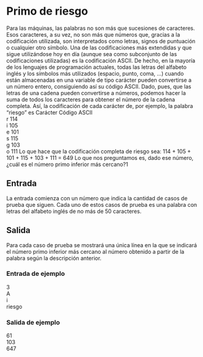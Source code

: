 # Primo de riesgo

Para las máquinas, las palabras no son más que sucesiones de caracteres. Esos caracteres, a
su vez, no son más que números que, gracias a la codificación utilizada, son interpretados como
letras, signos de puntuación o cualquier otro símbolo. Una de las codificaciones más extendidas y
que sigue utilizándose hoy en día (aunque sea como subconjunto de las codificaciones utilizadas)
es la codificación ASCII. De hecho, en la mayoría de los lenguajes de programación actuales, todas
las letras del alfabeto inglés y los símbolos más utilizados (espacio, punto, coma, ...) cuando están
almacenadas en una variable de tipo carácter pueden convertirse a un número entero, consiguiendo
así su código ASCII.
Dado, pues, que las letras de una cadena pueden convertirse a números, podemos hacer la suma
de todos los caracteres para obtener el número de la cadena completa.
Así, la codificación de cada carácter de, por ejemplo, la palabra “riesgo” es
Carácter Código ASCII  
r 114  
i 105  
e 101  
s 115  
g 103  
o 111
Lo que hace que la codificación completa de riesgo sea:
114 + 105 + 101 + 115 + 103 + 111 = 649
Lo que nos preguntamos es, dado ese número, ¿cuál es el número primo inferior más cercano?1

## Entrada

La entrada comienza con un número que indica la cantidad de casos de prueba que siguen.
Cada uno de estos casos de prueba es una palabra con letras del alfabeto inglés de no más de 50
caracteres.

## Salida

Para cada caso de prueba se mostrará una única línea en la que se indicará el número primo
inferior más cercano al número obtenido a partir de la palabra según la descripción anterior.

### Entrada de ejemplo

3  
A  
i  
riesgo

### Salida de ejemplo

61  
103  
647
